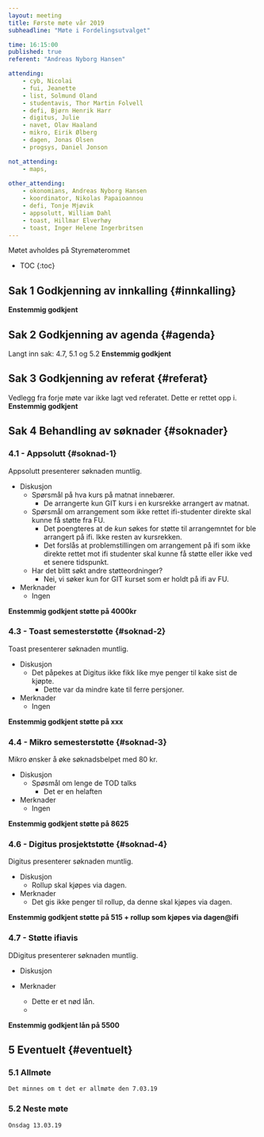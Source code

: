```yaml
---
layout: meeting
title: Første møte vår 2019
subheadline: "Møte i Fordelingsutvalget"

time: 16:15:00
published: true
referent: "Andreas Nyborg Hansen"

attending:
    - cyb, Nicolai 
    - fui, Jeanette
    - list, Solmund Oland
    - studentavis, Thor Martin Folvell
    - defi, Bjørn Henrik Harr
    - digitus, Julie
    - navet, Olav Haaland
    - mikro, Eirik Ølberg
    - dagen, Jonas Olsen
    - progsys, Daniel Jonson

not_attending:
    - maps, 
    
other_attending:
    - okonomians, Andreas Nyborg Hansen
    - koordinator, Nikolas Papaioannou
    - defi, Tonje Mjøvik
    - appsolutt, William Dahl
    - toast, Hillmar Elverhøy
    - toast, Inger Helene Ingerbritsen
---
```


Møtet avholdes på Styremøterommet

* TOC
{:toc}

## Sak 1 Godkjenning av innkalling {#innkalling}
**Enstemmig godkjent**
## Sak 2 Godkjenning av agenda {#agenda}
Langt inn sak: 4.7, 5.1 og 5.2 
**Enstemmig godkjent**
## Sak 3 Godkjenning av referat {#referat}
Vedlegg fra forje møte var ikke lagt ved referatet. Dette er rettet opp i. 
**Enstemmig godkjent**
## Sak 4 Behandling av søknader {#soknader}
### 4.1 -  Appsolutt {#soknad-1}
Appsolutt presenterer søknaden muntlig.

- Diskusjon
  - Spørsmål på hva kurs på matnat innebærer. 
    - De arrangerte kun GIT kurs i en kursrekke arrangert av matnat.
  - Spørsmål om arrangement som ikke rettet ifi-studenter direkte skal kunne få støtte fra FU. 
    - Det poengteres at de *kun* søkes for støtte til arrangemntet for ble arrangert på ifi. Ikke resten av kursrekken. 
    - Det forslås at problemstillingen om arrangement på ifi som ikke direkte rettet mot ifi studenter skal kunne få støtte eller ikke ved et senere tidspunkt. 
  - Har det blitt søkt andre støtteordninger?
    - Nei, vi søker kun for GIT kurset som er holdt på ifi av FU. 
- Merknader
  - Ingen

**Enstemmig godkjent støtte på 4000kr**

### 4.3 -  Toast semesterstøtte {#soknad-2}
Toast presenterer søknaden muntlig.

- Diskusjon
  - Det påpekes at Digitus ikke fikk like mye penger til kake sist de kjøpte.
    - Dette var da mindre kate til ferre persjoner.
- Merknader 
  - Ingen

**Enstemmig godkjent støtte på xxx**

### 4.4 -  Mikro semesterstøtte {#soknad-3}
Mikro ønsker å øke søknadsbelpet med 80 kr. 

- Diskusjon
  - Spøsmål om lenge de TOD talks
    - Det er en helaften
- Merknader
  - Ingen

**Enstemmig godkjent støtte på 8625**

### 4.6 -  Digitus prosjektstøtte {#soknad-4}
Digitus presenterer søknaden muntlig.

- Diskusjon
  - Rollup skal kjøpes via dagen.
- Merknader 
  - Det gis ikke penger til rollup, da denne skal kjøpes via dagen. 

**Enstemmig godkjent støtte på 515 + rollup som kjøpes via dagen@ifi**

### 4.7 -  Støtte ifiavis
DDigitus presenterer søknaden muntlig.

- Diskusjon
    
- Merknader
  - Dette er et nød lån.  
  - 
**Enstemmig godkjent lån på 5500**

## 5 Eventuelt {#eventuelt}
### 5.1 Allmøte
    Det minnes om t det er allmøte den 7.03.19
### 5.2 Neste møte
    Onsdag 13.03.19
